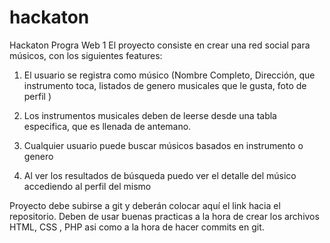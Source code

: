 
# hackaton
Hackaton Progra Web 1
El proyecto consiste en crear una red social para músicos, con los siguientes features:

1.  El usuario se registra como músico (Nombre Completo, Dirección, que instrumento toca, listados de genero musicales que le gusta, foto de perfil )

2. Los instrumentos musicales deben de leerse desde una tabla especifica, que es llenada de antemano.

3. Cualquier usuario puede buscar músicos basados en instrumento o genero

4. Al ver los resultados de búsqueda puedo ver el detalle del músico accediendo al perfil del mismo


Proyecto  debe subirse a git y deberán colocar aquí el link hacia el repositorio. Deben de usar buenas practicas a la hora de crear los archivos HTML, CSS , PHP asi como a la hora de hacer commits en git.
